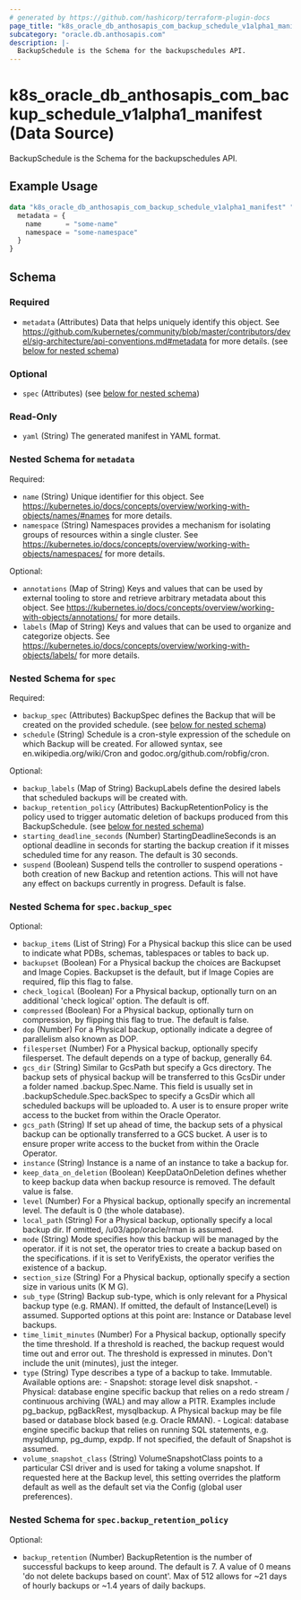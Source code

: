 ```yaml
---
# generated by https://github.com/hashicorp/terraform-plugin-docs
page_title: "k8s_oracle_db_anthosapis_com_backup_schedule_v1alpha1_manifest Data Source - terraform-provider-k8s"
subcategory: "oracle.db.anthosapis.com"
description: |-
  BackupSchedule is the Schema for the backupschedules API.
---
```


# k8s_oracle_db_anthosapis_com_backup_schedule_v1alpha1_manifest (Data Source)

BackupSchedule is the Schema for the backupschedules API.

## Example Usage

```terraform
data "k8s_oracle_db_anthosapis_com_backup_schedule_v1alpha1_manifest" "example" {
  metadata = {
    name      = "some-name"
    namespace = "some-namespace"
  }
}
```

<!-- schema generated by tfplugindocs -->
## Schema

### Required

- `metadata` (Attributes) Data that helps uniquely identify this object. See https://github.com/kubernetes/community/blob/master/contributors/devel/sig-architecture/api-conventions.md#metadata for more details. (see [below for nested schema](#nestedatt--metadata))

### Optional

- `spec` (Attributes) (see [below for nested schema](#nestedatt--spec))

### Read-Only

- `yaml` (String) The generated manifest in YAML format.

<a id="nestedatt--metadata"></a>
### Nested Schema for `metadata`

Required:

- `name` (String) Unique identifier for this object. See https://kubernetes.io/docs/concepts/overview/working-with-objects/names/#names for more details.
- `namespace` (String) Namespaces provides a mechanism for isolating groups of resources within a single cluster. See https://kubernetes.io/docs/concepts/overview/working-with-objects/namespaces/ for more details.

Optional:

- `annotations` (Map of String) Keys and values that can be used by external tooling to store and retrieve arbitrary metadata about this object. See https://kubernetes.io/docs/concepts/overview/working-with-objects/annotations/ for more details.
- `labels` (Map of String) Keys and values that can be used to organize and categorize objects. See https://kubernetes.io/docs/concepts/overview/working-with-objects/labels/ for more details.


<a id="nestedatt--spec"></a>
### Nested Schema for `spec`

Required:

- `backup_spec` (Attributes) BackupSpec defines the Backup that will be created on the provided schedule. (see [below for nested schema](#nestedatt--spec--backup_spec))
- `schedule` (String) Schedule is a cron-style expression of the schedule on which Backup will be created. For allowed syntax, see en.wikipedia.org/wiki/Cron and godoc.org/github.com/robfig/cron.

Optional:

- `backup_labels` (Map of String) BackupLabels define the desired labels that scheduled backups will be created with.
- `backup_retention_policy` (Attributes) BackupRetentionPolicy is the policy used to trigger automatic deletion of backups produced from this BackupSchedule. (see [below for nested schema](#nestedatt--spec--backup_retention_policy))
- `starting_deadline_seconds` (Number) StartingDeadlineSeconds is an optional deadline in seconds for starting the backup creation if it misses scheduled time for any reason. The default is 30 seconds.
- `suspend` (Boolean) Suspend tells the controller to suspend operations - both creation of new Backup and retention actions. This will not have any effect on backups currently in progress. Default is false.

<a id="nestedatt--spec--backup_spec"></a>
### Nested Schema for `spec.backup_spec`

Optional:

- `backup_items` (List of String) For a Physical backup this slice can be used to indicate what PDBs, schemas, tablespaces or tables to back up.
- `backupset` (Boolean) For a Physical backup the choices are Backupset and Image Copies. Backupset is the default, but if Image Copies are required, flip this flag to false.
- `check_logical` (Boolean) For a Physical backup, optionally turn on an additional 'check logical' option. The default is off.
- `compressed` (Boolean) For a Physical backup, optionally turn on compression, by flipping this flag to true. The default is false.
- `dop` (Number) For a Physical backup, optionally indicate a degree of parallelism also known as DOP.
- `filesperset` (Number) For a Physical backup, optionally specify filesperset. The default depends on a type of backup, generally 64.
- `gcs_dir` (String) Similar to GcsPath but specify a Gcs directory. The backup sets of physical backup will be transferred to this GcsDir under a folder named .backup.Spec.Name. This field is usually set in .backupSchedule.Spec.backSpec to specify a GcsDir which all scheduled backups will be uploaded to. A user is to ensure proper write access to the bucket from within the Oracle Operator.
- `gcs_path` (String) If set up ahead of time, the backup sets of a physical backup can be optionally transferred to a GCS bucket. A user is to ensure proper write access to the bucket from within the Oracle Operator.
- `instance` (String) Instance is a name of an instance to take a backup for.
- `keep_data_on_deletion` (Boolean) KeepDataOnDeletion defines whether to keep backup data when backup resource is removed. The default value is false.
- `level` (Number) For a Physical backup, optionally specify an incremental level. The default is 0 (the whole database).
- `local_path` (String) For a Physical backup, optionally specify a local backup dir. If omitted, /u03/app/oracle/rman is assumed.
- `mode` (String) Mode specifies how this backup will be managed by the operator. if it is not set, the operator tries to create a backup based on the specifications. if it is set to VerifyExists, the operator verifies the existence of a backup.
- `section_size` (String) For a Physical backup, optionally specify a section size in various units (K M G).
- `sub_type` (String) Backup sub-type, which is only relevant for a Physical backup type (e.g. RMAN). If omitted, the default of Instance(Level) is assumed. Supported options at this point are: Instance or Database level backups.
- `time_limit_minutes` (Number) For a Physical backup, optionally specify the time threshold. If a threshold is reached, the backup request would time out and error out. The threshold is expressed in minutes. Don't include the unit (minutes), just the integer.
- `type` (String) Type describes a type of a backup to take. Immutable. Available options are: - Snapshot: storage level disk snapshot. - Physical: database engine specific backup that relies on a redo stream / continuous archiving (WAL) and may allow a PITR. Examples include pg_backup, pgBackRest, mysqlbackup. A Physical backup may be file based or database block based (e.g. Oracle RMAN). - Logical: database engine specific backup that relies on running SQL statements, e.g. mysqldump, pg_dump, expdp. If not specified, the default of Snapshot is assumed.
- `volume_snapshot_class` (String) VolumeSnapshotClass points to a particular CSI driver and is used for taking a volume snapshot. If requested here at the Backup level, this setting overrides the platform default as well as the default set via the Config (global user preferences).


<a id="nestedatt--spec--backup_retention_policy"></a>
### Nested Schema for `spec.backup_retention_policy`

Optional:

- `backup_retention` (Number) BackupRetention is the number of successful backups to keep around. The default is 7. A value of 0 means 'do not delete backups based on count'. Max of 512 allows for ~21 days of hourly backups or ~1.4 years of daily backups.
